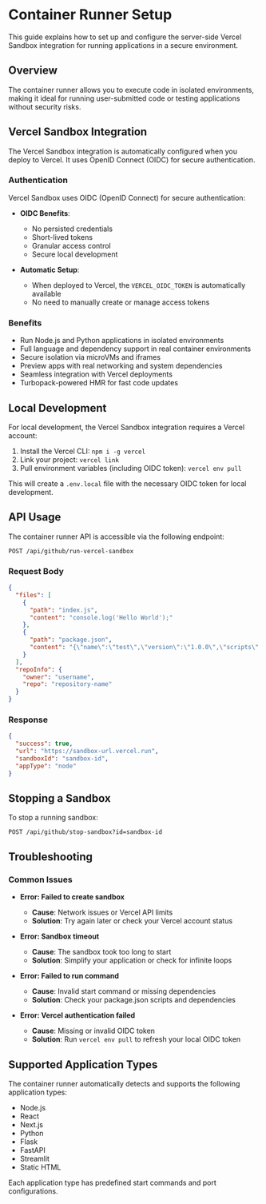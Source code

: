 # Container Runner Setup

This guide explains how to set up and configure the server-side Vercel Sandbox integration for running applications in a secure environment.

## Overview

The container runner allows you to execute code in isolated environments, making it ideal for running user-submitted code or testing applications without security risks.

## Vercel Sandbox Integration

The Vercel Sandbox integration is automatically configured when you deploy to Vercel. It uses OpenID Connect (OIDC) for secure authentication.

### Authentication

Vercel Sandbox uses OIDC (OpenID Connect) for secure authentication:

- **OIDC Benefits**: 
  - No persisted credentials
  - Short-lived tokens
  - Granular access control
  - Secure local development

- **Automatic Setup**: 
  - When deployed to Vercel, the `VERCEL_OIDC_TOKEN` is automatically available
  - No need to manually create or manage access tokens

### Benefits

- Run Node.js and Python applications in isolated environments
- Full language and dependency support in real container environments
- Secure isolation via microVMs and iframes
- Preview apps with real networking and system dependencies
- Seamless integration with Vercel deployments
- Turbopack-powered HMR for fast code updates

## Local Development

For local development, the Vercel Sandbox integration requires a Vercel account:

1. Install the Vercel CLI: `npm i -g vercel`
2. Link your project: `vercel link`
3. Pull environment variables (including OIDC token): `vercel env pull`

This will create a `.env.local` file with the necessary OIDC token for local development.

## API Usage

The container runner API is accessible via the following endpoint:

```
POST /api/github/run-vercel-sandbox
```

### Request Body

```json
{
  "files": [
    {
      "path": "index.js",
      "content": "console.log('Hello World');"
    },
    {
      "path": "package.json",
      "content": "{\"name\":\"test\",\"version\":\"1.0.0\",\"scripts\":{\"start\":\"node index.js\"}}"
    }
  ],
  "repoInfo": {
    "owner": "username",
    "repo": "repository-name"
  }
}
```

### Response

```json
{
  "success": true,
  "url": "https://sandbox-url.vercel.run",
  "sandboxId": "sandbox-id",
  "appType": "node"
}
```

## Stopping a Sandbox

To stop a running sandbox:

```
POST /api/github/stop-sandbox?id=sandbox-id
```

## Troubleshooting

### Common Issues

- **Error: Failed to create sandbox**
  - **Cause**: Network issues or Vercel API limits
  - **Solution**: Try again later or check your Vercel account status

- **Error: Sandbox timeout**
  - **Cause**: The sandbox took too long to start
  - **Solution**: Simplify your application or check for infinite loops

- **Error: Failed to run command**
  - **Cause**: Invalid start command or missing dependencies
  - **Solution**: Check your package.json scripts and dependencies

- **Error: Vercel authentication failed**
  - **Cause**: Missing or invalid OIDC token
  - **Solution**: Run `vercel env pull` to refresh your local OIDC token

## Supported Application Types

The container runner automatically detects and supports the following application types:

- Node.js
- React
- Next.js
- Python
- Flask
- FastAPI
- Streamlit
- Static HTML

Each application type has predefined start commands and port configurations. 
